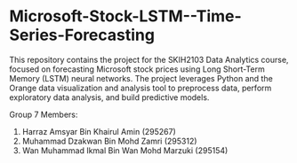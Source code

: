# Microsoft-Stock-LSTM--Time-Series-Forecasting
This repository contains the project for the SKIH2103 Data Analytics course, focused on forecasting Microsoft stock prices using Long Short-Term Memory (LSTM) neural networks. The project leverages Python and the Orange data visualization and analysis tool to preprocess data, perform exploratory data analysis, and build predictive models.

Group 7 Members:
1. Harraz Amsyar Bin Khairul Amin (295267)
2. Muhammad Dzakwan Bin Mohd Zamri (295312)
3. Wan Muhammad Ikmal Bin Wan Mohd Marzuki (295154)

